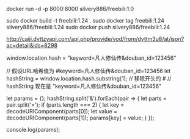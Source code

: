 docker run -d -p 8000:8000 silvery886/freebili:1.0

sudo docker build -t freebili:1.24 .
sudo docker tag freebili:1.24 silvery886/freebili:1.24
sudo docker push silvery886/freebili:1.24


http://caiji.dyttzyapi.com/api.php/provide/vod/from/dyttm3u8/at/json?ac=detail&ids=8298 


window.location.hash = "keyword=凡人修仙传&douban_id=123456"

// 假设URL哈希值为 #keyword=凡人修仙传&douban_id=123456
let hashString = window.location.hash.substring(1); // 移除开头的 #
// hashString 现在是 "keyword=凡人修仙传&douban_id=123456"

let params = {};
hashString.split('&').forEach(pair => {
  let parts = pair.split('=');
  if (parts.length === 2) {
    let key = decodeURIComponent(parts[0]);
    let value = decodeURIComponent(parts[1]);
    params[key] = value;
  }
});

console.log(params); 